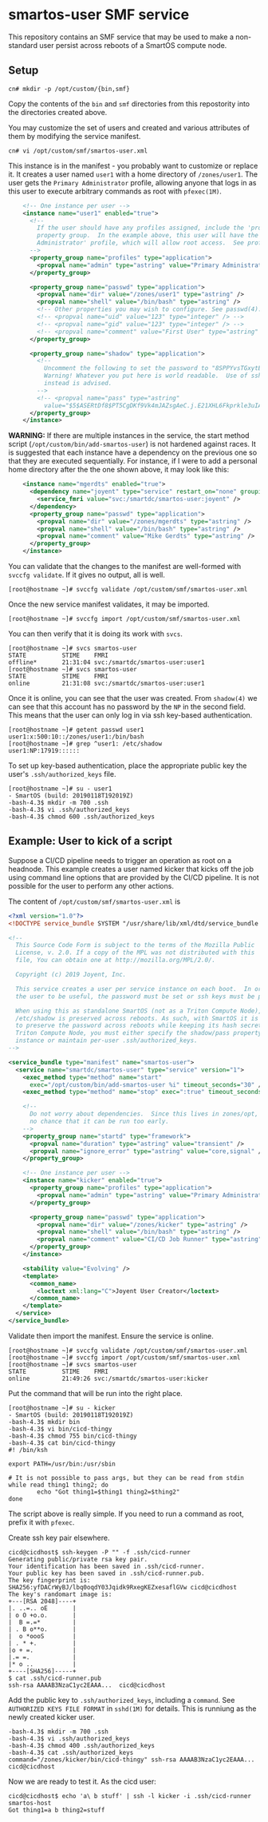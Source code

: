 # smartos-user SMF service

This repository contains an SMF service that may be used to make a non-standard
user persist across reboots of a SmartOS compute node.

## Setup

```
cn# mkdir -p /opt/custom/{bin,smf}
```

Copy the contents of the `bin` and `smf` directories from this repostority into
the directories created above.

You may customize the set of users and created and various attributes of them by
modifying the service manifest.

```
cn# vi /opt/custom/smf/smartos-user.xml
```

This instance is in the manifest - you probably want to customize or replace it.
It creates a user named `user1` with a home directory of `/zones/user1`.  The
user gets the `Primary Administrator` profile, allowing anyone that logs in as
this user to execute arbitrary commands as root with `pfexec(1M)`.


```xml
    <!-- One instance per user -->
    <instance name="user1" enabled="true">
      <!--
        If the user should have any profiles assigned, include the 'profiles'
        property group.  In the example above, this user will have the 'Primary
        Administrator' profile, which will allow root access.  See profiles(1).
      -->
      <property_group name="profiles" type="application">
        <propval name="admin" type="astring" value="Primary Administrator" />
      </property_group>

      <property_group name="passwd" type="application">
        <propval name="dir" value="/zones/user1" type="astring" />
        <propval name="shell" value="/bin/bash" type="astring" />
        <!-- Other properties you may wish to configure. See passwd(4). -->
        <!-- <propval name="uid" value="123" type="integer" /> -->
        <!-- <propval name="gid" value="123" type="integer" /> -->
        <!-- <propval name="comment" value="First User" type="astring" /> -->
      </property_group>

      <property_group name="shadow" type="application">
        <!--
          Uncomment the following to set the password to "8SPPYvsTGxytE7s6".
          Warning! Whatever you put here is world readable.  Use of ssh keys
          instead is advised.
        -->
        <!-- <propval name="pass" type="astring"
          value="$5$ASERtDf8$PT5CgDKf9Vk4mJAZsgAeC.j.E21XHL6Fkprkle3uIAA" /> -->
      </property_group>
    </instance>
```

**WARNING:** If there are multiple instances in the service, the start method
script (`/opt/custom/bin/add-smartos-user`) is not hardened against races.  It
is suggested that each instance have a dependency on the previous one so that
they are executed sequentially.  For instance, if I were to add a personal home
directory after the the one shown above, it may look like this:

```xml
    <instance name="mgerdts" enabled="true">
      <dependency name="joyent" type="service" restart_on="none" grouping="require_all">
        <service_fmri value="svc:/smartdc/smartos-user:joyent" />
      </dependency>
      <property_group name="passwd" type="application">
        <propval name="dir" value="/zones/mgerdts" type="astring" />
        <propval name="shell" value="/bin/bash" type="astring" />
        <propval name="comment" value="Mike Gerdts" type="astring" />
      </property_group>
    </instance>
```

You can validate that the changes to the manifest are well-formed with `svccfg
validate`.  If it gives no output, all is well.

```
[root@hostname ~]# svccfg validate /opt/custom/smf/smartos-user.xml
```

Once the new service manifest validates, it may be imported.

```
[root@hostname ~]# svccfg import /opt/custom/smf/smartos-user.xml
```

You can then verify that it is doing its work with `svcs`.

```
[root@hostname ~]# svcs smartos-user
STATE          STIME    FMRI
offline*       21:31:04 svc:/smartdc/smartos-user:user1
[root@hostname ~]# svcs smartos-user
STATE          STIME    FMRI
online         21:31:08 svc:/smartdc/smartos-user:user1
```

Once it is online, you can see that the user was created.  From `shadow(4)` we
can see that this account has no password by the `NP` in the second field.  This
means that the user can only log in via ssh key-based authentication.

```
[root@hostname ~]# getent passwd user1
user1:x:500:10::/zones/user1:/bin/bash
[root@hostname ~]# grep ^user1: /etc/shadow
user1:NP:17919::::::
```

To set up key-based authentication, place the appropriate public key the user's
`.ssh/authorized_keys` file.

```
[root@hostname ~]# su - user1
- SmartOS (build: 20190118T192019Z)
-bash-4.3$ mkdir -m 700 .ssh
-bash-4.3$ vi .ssh/authorized_keys
-bash-4.3$ chmod 600 .ssh/authorized_keys
```

## Example: User to kick of a script

Suppose a CI/CD pipeline needs to trigger an operation as root on a headnode.
This example creates a user named kicker that kicks off the job using command
line options that are provided by the CI/CD pipeline.  It is not possible for
the user to perform any other actions.

The content of `/opt/custom/smf/smartos-user.xml` is

```xml
<?xml version="1.0"?>
<!DOCTYPE service_bundle SYSTEM "/usr/share/lib/xml/dtd/service_bundle.dtd.1">

<!--
  This Source Code Form is subject to the terms of the Mozilla Public
  License, v. 2.0. If a copy of the MPL was not distributed with this
  file, You can obtain one at http://mozilla.org/MPL/2.0/.

  Copyright (c) 2019 Joyent, Inc.

  This service creates a user per service instance on each boot.  In order for
  the user to be useful, the password must be set or ssh keys must be present.

  When using this as standalone SmartOS (not as a Triton Compute Node),
  /etc/shadow is preserved across reboots. As such, with SmartOS it is possible
  to preserve the password across reboots while keeping its hash secret.  As a
  Triton Compute Node, you must either specify the shadow/pass property in each
  instance or maintain per-user .ssh/authorized_keys.
-->

<service_bundle type="manifest" name="smartos-user">
  <service name="smartdc/smartos-user" type="service" version="1">
    <exec_method type="method" name="start"
      exec="/opt/custom/bin/add-smartos-user %i" timeout_seconds="30" />
    <exec_method type="method" name="stop" exec=":true" timeout_seconds="60" />

    <!--
      Do not worry about dependencies.  Since this lives in zones/opt, there's
      no chance that it can be run too early.
    -->
    <property_group name="startd" type="framework">
      <propval name="duration" type="astring" value="transient" />
      <propval name="ignore_error" type="astring" value="core,signal" />
    </property_group>

    <!-- One instance per user -->
    <instance name="kicker" enabled="true">
      <property_group name="profiles" type="application">
        <propval name="admin" type="astring" value="Primary Administrator" />
      </property_group>

      <property_group name="passwd" type="application">
        <propval name="dir" value="/zones/kicker" type="astring" />
        <propval name="shell" value="/bin/bash" type="astring" />
        <propval name="comment" value="CI/CD Job Runner" type="astring" />
      </property_group>
    </instance>

    <stability value="Evolving" />
    <template>
      <common_name>
        <loctext xml:lang="C">Joyent User Creator</loctext>
      </common_name>
    </template>
  </service>
</service_bundle>
```

Validate then import the manifest.  Ensure the service is online.

```
[root@hostname ~]# svccfg validate /opt/custom/smf/smartos-user.xml
[root@hostname ~]# svccfg import /opt/custom/smf/smartos-user.xml
[root@hostname ~]# svcs smartos-user
STATE          STIME    FMRI
online         21:49:26 svc:/smartdc/smartos-user:kicker
```

Put the command that will be run into the right place.

```
[root@hostname ~]# su - kicker
- SmartOS (build: 20190118T192019Z)
-bash-4.3$ mkdir bin
-bash-4.3$ vi bin/cicd-thingy
-bash-4.3$ chmod 755 bin/cicd-thingy
-bash-4.3$ cat bin/cicd-thingy
#! /bin/ksh

export PATH=/usr/bin:/usr/sbin

# It is not possible to pass args, but they can be read from stdin
while read thing1 thing2; do
        echo "Got thing1=$thing1 thing2=$thing2"
done
```

The script above is really simple. If you need to run a command as root, prefix
it with `pfexec`.

Create ssh key pair elsewhere.

```
cicd@cicdhost$ ssh-keygen -P "" -f .ssh/cicd-runner
Generating public/private rsa key pair.
Your identification has been saved in .ssh/cicd-runner.
Your public key has been saved in .ssh/cicd-runner.pub.
The key fingerprint is:
SHA256:yfDACrWyBJ/lbq0oqdY03Jqidk9RxegKEZxesaflGVw cicd@cicdhost
The key's randomart image is:
+---[RSA 2048]----+
|. ..=.. oE       |
| o O +o.o.       |
|  B =.=*         |
| . B o**o.       |
|  o *oooS        |
| . * +.          |
|o + =.           |
|.= =.            |
|* o ..           |
+----[SHA256]-----+
$ cat .ssh/cicd-runner.pub
ssh-rsa AAAAB3NzaC1yc2EAAA...  cicd@cicdhost
```

Add the public key to `.ssh/authorized_keys`, including a `command`.  See
`AUTHORIZED KEYS FILE FORMAT` in `sshd(1M)` for details.  This is runniung as
the newly created kicker user.

```
-bash-4.3$ mkdir -m 700 .ssh
-bash-4.3$ vi .ssh/authorized_keys
-bash-4.3$ chmod 400 .ssh/authorized_keys
-bash-4.3$ cat .ssh/authorized_keys
command="/zones/kicker/bin/cicd-thingy" ssh-rsa AAAAB3NzaC1yc2EAAA...  cicd@cicdhost
```

Now we are ready to test it.  As the cicd user:

```
cicd@cicdhost$ echo 'a\ b stuff' | ssh -l kicker -i .ssh/cicd-runner smartos-host
Got thing1=a b thing2=stuff
```
